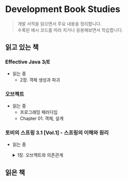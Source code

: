 # Development Book Studies

> 개발 서적을 읽으면서 주요 내용을 정리합니다.  
> 수록된 예시 코드를 따라 치거나 응용해보면서 학습합니다.

## 읽고 있는 책

### Effective Java 3/E

- 읽는 중
  - 2장. 객체 생성과 파괴

### 오브젝트

- 읽는 중
  - 프로그래밍 패러다임
  - Chapter 01. 객체, 설계

### 토비의 스프링 3.1 [Vol.1] - 스프링의 이해와 원리

- 읽는 중
  <details>
    <summary>1장. 오브젝트와 의존관계</summary>

  - 1.1. 초난감 DAO
  - 1.2. DAO의 분리
  - 1.3. DAO의 확장

  </details>

## 읽은 책
